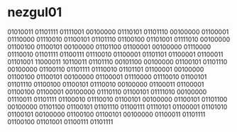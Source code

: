 # nezgul01
01010011 01101111 01111001 00100000 01110101 01101110 00100000 01100001 01110000 01110010 01100101 01101110 01100100 01101001 01111010 00100000 01100100 01100101 00100000 01101100 01100001 00100000 01110000 01110010 01101111 01100111 01110010 01100001 01101101 01100001 01100011 01101001 11000011 10110011 01101110 00101100 00100000 01100101 01101110 00100000 01100110 01101111 01110010 01101101 01100001 00100000 01100100 01100101 00100000 01100001 01110000 01110010 01100101 01101110 01100100 01100101 01110010 00100000 01100011 01100001 01100100 01100001 00100000 01110110 01100101 01111010 00100000 01110011 01101111 01100010 01110010 01100101 00100000 01100101 01101100 00100000 01101100 01100101 01101110 01100111 01110101 01100001 01101010 01100101 00100000 01100100 01100101 00100000 01100011 01101111 01100100 01101001 01100111 01101111 
